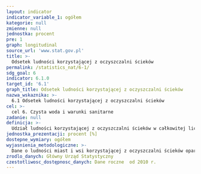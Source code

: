 ```yaml
---
layout: indicator
indicator_variable_1: ogółem
kategorie: null
zmienne: null
jednostka: procent
pre: 1
graph: longitudinal
source_url: 'www.stat.gov.pl'
title: >-
  Odsetek ludności korzystającej z oczyszczalni ścieków
permalink: /statistics_nat/6-1/
sdg_goal: 6
indicator: 6.1.0
target_id: '6.1'
graph_title: Odsetek ludności korzystającej z oczyszczalni ścieków
nazwa_wskaznika: >-
  6.1 Odsetek ludności korzystającej z oczyszczalni ścieków
cel: >-
  cel 6. Czysta woda i warunki sanitarne
zadanie: null
definicja: >-
  Udział ludności korzystającej z oczyszczalni ścieków w całkowitej liczbie ludności.
jednostka_prezentacji: procent [%]
dostepne_wymiary: ogółem
wyjasnienia_metodologiczne: >-
  Dane o ludności miast i wsi korzystającej z oczyszczalni ścieków oparte są o szacunek liczby ludności obsługiwanej przez oczyszczalnie pracujące na sieci kanalizacyjnej.Szacunek ludności obsługiwanej przez oczyszczalnie ścieków dokonywany jest na podstawie umów na odprowadzanie i oczyszczanie ścieków, liczby przyłączy kanalizacyjnych, danych o ludności korzystającej z oczyszczalni uzyskanych ze spółdzielni mieszkaniowych lub danych projektowych oczyszczalni. Oszacowana liczba ludności korzystającej z oczyszczalni ścieków nie może być większa od liczby ludności zamieszkałej na danym obszarze (według stanu na 31 grudnia okresu sprawozdawczego). Wskaźnik nie obejmuje ludności czasowo przebywającej na danym obszarze (np. w celach turystycznych).
zrodlo_danych: Główny Urząd Statystyczny
czestotliwosc_dostępnosc_danych: Dane roczne  od 2010 r.
---
```

